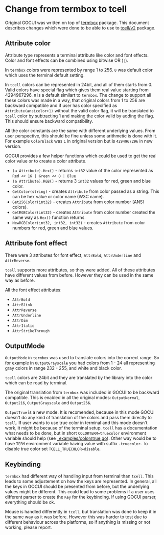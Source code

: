 # Change from termbox to tcell

Original GOCUI was written on top of [termbox](https://github.com/nsf/termbox-go) package. This document describes changes which were done to be able to use to [tcell/v2](https://github.com/gdamore/tcell) package.

## Attribute color

Attribute type represents a terminal attribute like color and font effects. Color and font effects can be combined using bitwise OR (`|`).

In `termbox` colors were represented by range 1 to 256. `0` was default color which uses the terminal default setting.

In `tcell` colors can be represented in 24bit, and all of them starts from 0. Valid colors have special flag which gives them real value starting from 4294967296. `0` is a default similart to `termbox`.
The change to support all these colors was made in a way, that original colors from 1 to 256 are backward compatible and if user has color specified as
`Attribute(ansicolor+1)` without the valid color flag, it will be translated to `tcell` color by subtracting 1 and making the color valid by adding the flag. This should ensure backward compatibility.

All the color constants are the same with different underlying values. From user perspective, this should be fine unless some arithmetic is done with it. For example `ColorBlack` was `1` in original version but is `4294967296` in new version.

GOCUI provides a few helper functions which could be used to get the real color value or to create a color attribute.

- `(a Attribute).Hex()` - returns `int32` value of the color represented as `Red << 16 | Green << 8 | Blue`
- `(a Attribute).RGB()` - returns 3 `int32` values for red, green and blue color.
- `GetColor(string)` - creates `Attribute` from color passed as a string. This can be hex value or color name (W3C name).
- `Get256Color(int32)` - creates `Attribute` from color number (ANSI colors).
- `GetRGBColor(int32)` - creates `Attribute` from color number created the same way as `Hex()` function returns.
- `NewRGBColor(int32, int32, int32)` - creates `Attribute` from color numbers for red, green and blue values.

## Attribute font effect

There were 3 attributes for font effect, `AttrBold`, `AttrUnderline` and `AttrReverse`.

`tcell` supports more attributes, so they were added. All of these attributes have different values from before. However they can be used in the same way as before.

All the font effect attributes:
- `AttrBold`
- `AttrBlink`
- `AttrReverse`
- `AttrUnderline`
- `AttrDim`
- `AttrItalic`
- `AttrStrikeThrough`

## OutputMode

`OutputMode` in `termbox` was used to translate colors into the correct range. So for example in `OutputGrayscale` you had colors from 1 - 24 all representing gray colors in range 232 - 255, and white and black color.

`tcell` colors are 24bit and they are translated by the library into the color which can be read by terminal.

The original translation from `termbox` was included in GOCUI to be backward compatible. This is enabled in all the original modes: `OutputNormal`, `Output216`, `OutputGrayscale` and `Output256`.

`OutputTrue` is a new mode. It is recomended, because in this mode GOCUI doesn't do any kind of translation of the colors and pass them directly to `tcell`. If user wants to use true color in terminal and this mode doesn't work, it might be because of the terminal setup. `tcell` has a documentation what needs to be done, but in short `COLORTERM=truecolor` environment variable should help (see [_examples/colorstrue.go](./_examples/colorstrue.go)). Other way would be to have `TERM` environment variable having value with suffix `-truecolor`. To disable true color set `TCELL_TRUECOLOR=disable`.

## Keybinding

`termbox` had different way of handling input from terminal than `tcell`. This leads to some adjustement on how the keys are represented.
In general, all the keys in GOCUI should be presented from before, but the underlying values might be different. This could lead to some problems if a user uses different parser to create the `Key` for the keybinding. If using GOCUI parser, everything should be ok.

Mouse is handled differently in `tcell`, but translation was done to keep it in the same way as it was before. However this was harder to test due to different behaviour across the platforms, so if anything is missing or not working, please report.
